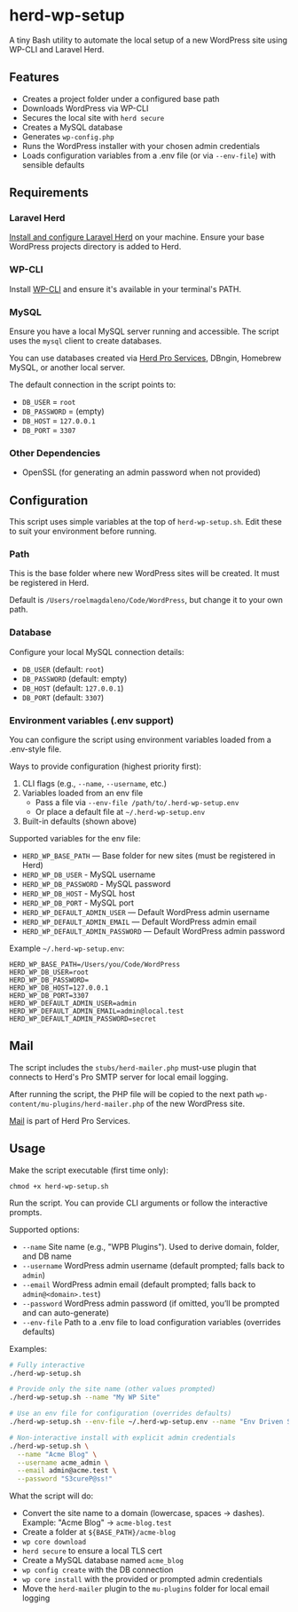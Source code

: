 # herd-wp-setup

A tiny Bash utility to automate the local setup of a new WordPress site using WP-CLI and Laravel Herd.

## Features

- Creates a project folder under a configured base path
- Downloads WordPress via WP-CLI
- Secures the local site with `herd secure`
- Creates a MySQL database
- Generates `wp-config.php`
- Runs the WordPress installer with your chosen admin credentials
- Loads configuration variables from a .env file (or via `--env-file`) with sensible defaults

## Requirements

### Laravel Herd

[Install and configure Laravel Herd](https://herd.laravel.com/docs/macos/getting-started/installation) on your machine. Ensure your base WordPress projects directory is added to Herd.

### WP-CLI

Install [WP-CLI](https://wp-cli.org/) and ensure it's available in your terminal's PATH.

### MySQL

Ensure you have a local MySQL server running and accessible. The script uses the `mysql` client to create databases.

You can use databases created via [Herd Pro Services](https://herd.laravel.com/docs/macos/herd-pro-services/services), DBngin, Homebrew MySQL, or another local server.  

The default connection in the script points to:

- `DB_USER` = `root`
- `DB_PASSWORD` = (empty)
- `DB_HOST` = `127.0.0.1`
- `DB_PORT` = `3307`

### Other Dependencies

- OpenSSL (for generating an admin password when not provided)

## Configuration

This script uses simple variables at the top of `herd-wp-setup.sh`. Edit these to suit your environment before running.

### Path

This is the base folder where new WordPress sites will be created. It must be registered in Herd.

Default is `/Users/roelmagdaleno/Code/WordPress`, but change it to your own path.

### Database

Configure your local MySQL connection details:

- `DB_USER` (default: `root`)
- `DB_PASSWORD` (default: empty)
- `DB_HOST` (default: `127.0.0.1`)
- `DB_PORT` (default: `3307`)

### Environment variables (.env support)

You can configure the script using environment variables loaded from a .env-style file.

Ways to provide configuration (highest priority first):

1. CLI flags (e.g., `--name`, `--username`, etc.)
2. Variables loaded from an env file
   - Pass a file via `--env-file /path/to/.herd-wp-setup.env`
   - Or place a default file at `~/.herd-wp-setup.env`
3. Built-in defaults (shown above)

Supported variables for the env file:

- `HERD_WP_BASE_PATH` — Base folder for new sites (must be registered in Herd)
- `HERD_WP_DB_USER` - MySQL username
- `HERD_WP_DB_PASSWORD` - MySQL password
- `HERD_WP_DB_HOST` - MySQL host
- `HERD_WP_DB_PORT` - MySQL port
- `HERD_WP_DEFAULT_ADMIN_USER` — Default WordPress admin username
- `HERD_WP_DEFAULT_ADMIN_EMAIL` — Default WordPress admin email
- `HERD_WP_DEFAULT_ADMIN_PASSWORD` — Default WordPress admin password

Example `~/.herd-wp-setup.env`:

```
HERD_WP_BASE_PATH=/Users/you/Code/WordPress
HERD_WP_DB_USER=root
HERD_WP_DB_PASSWORD=
HERD_WP_DB_HOST=127.0.0.1
HERD_WP_DB_PORT=3307
HERD_WP_DEFAULT_ADMIN_USER=admin
HERD_WP_DEFAULT_ADMIN_EMAIL=admin@local.test
HERD_WP_DEFAULT_ADMIN_PASSWORD=secret
```

## Mail

The script includes the `stubs/herd-mailer.php` must-use plugin that connects to Herd's Pro SMTP server for local email logging.

After running the script, the PHP file will be copied to the next path `wp-content/mu-plugins/herd-mailer.php` of the new WordPress site.

[Mail](https://herd.laravel.com/docs/macos/herd-pro-services/mail#wordpress) is part of Herd Pro Services.

## Usage

Make the script executable (first time only):

```
chmod +x herd-wp-setup.sh
```

Run the script. You can provide CLI arguments or follow the interactive prompts.

Supported options:
- `--name`       Site name (e.g., "WPB Plugins"). Used to derive domain, folder, and DB name
- `--username`   WordPress admin username (default prompted; falls back to `admin`)
- `--email`      WordPress admin email (default prompted; falls back to `admin@<domain>.test`)
- `--password`   WordPress admin password (if omitted, you’ll be prompted and can auto-generate)
- `--env-file`   Path to a .env file to load configuration variables (overrides defaults)

Examples:

```bash
# Fully interactive
./herd-wp-setup.sh

# Provide only the site name (other values prompted)
./herd-wp-setup.sh --name "My WP Site"

# Use an env file for configuration (overrides defaults)
./herd-wp-setup.sh --env-file ~/.herd-wp-setup.env --name "Env Driven Site"

# Non-interactive install with explicit admin credentials
./herd-wp-setup.sh \
  --name "Acme Blog" \
  --username acme_admin \
  --email admin@acme.test \
  --password "S3cureP@ss!"
```

What the script will do:

- Convert the site name to a domain (lowercase, spaces → dashes). Example: "Acme Blog" → `acme-blog.test`
- Create a folder at `${BASE_PATH}/acme-blog`
- `wp core download`
- `herd secure` to ensure a local TLS cert
- Create a MySQL database named `acme_blog`
- `wp config create` with the DB connection
- `wp core install` with the provided or prompted admin credentials
- Move the `herd-mailer` plugin to the `mu-plugins` folder for local email logging
